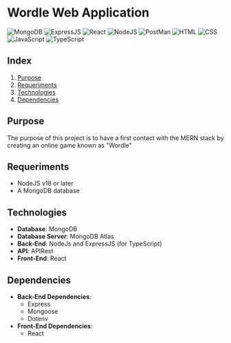 # Wordle Web Application
![MongoDB](https://img.shields.io/badge/MongoDB-4EA94B?style=for-the-badge&logo=mongodb&logoColor=white)
![ExpressJS](https://img.shields.io/badge/Express%20js-000000?style=for-the-badge&logo=express&logoColor=white)
![React](https://img.shields.io/badge/React-20232A?style=for-the-badge&logo=react&logoColor=61DAFB)
![NodeJS](https://img.shields.io/badge/Node%20js-339933?style=for-the-badge&logo=nodedotjs&logoColor=white)
![PostMan](https://img.shields.io/badge/Postman-FF6C37?style=for-the-badge&logo=Postman&logoColor=white)
![HTML](https://img.shields.io/badge/HTML5-E34F26?style=for-the-badge&logo=html5&logoColor=white)
![CSS](https://img.shields.io/badge/CSS3-1572B6?style=for-the-badge&logo=css3&logoColor=white)
![JavaScript](https://img.shields.io/badge/JavaScript-323330?style=for-the-badge&logo=javascript&logoColor=F7DF1E)
![TypeScript](https://img.shields.io/badge/TypeScript-007ACC?style=for-the-badge&logo=typescript&logoColor=white)
## Index
1. [Purpose](#purpose)
1. [Requeriments](#requeriments)
1. [Technologies](#technologies)
1. [Dependencies](#dependencies)

<a name="purpose"></a>
## Purpose
The purpose of this project is to have a first contact with the MERN stack by creating an online game known as "Wordle"
<a name="requeriments"></a>
## Requeriments
- NodeJS v18 or later
- A MongoDB database
<a name="technologies"></a>
## Technologies
- **Database**: MongoDB
- **Database Server**: MongoDB Atlas
- **Back-End**: NodeJs and ExpressJS (for TypeScript)
- **API**: APIRest
- **Front-End**: React
<a name="dependencies"></a>
## Dependencies
- **Back-End Dependencies**:
    - Express
    - Mongoose
    - Dotenv
- **Front-End Dependencies**:
    - React